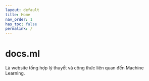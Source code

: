 ```yaml
---
layout: default
title: Home
nav_order: 1
has_toc: false
permalink: /
---
```


# docs.ml

Là website tổng hợp lý thuyết và công thức liên quan đến Machine Learning.
